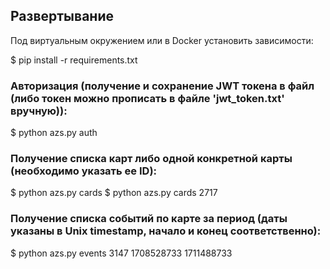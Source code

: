 ## Развертывание

Под виртуальным окружением или в Docker установить зависимости:

$ pip install -r requirements.txt

### Авторизация (получение и сохранение JWT токена в файл (либо токен можно прописать в файле 'jwt_token.txt' вручную)):

$ python azs.py auth <LOGIN> <PASSWORD>

### Получение списка карт либо одной конкретной карты (необходимо указать ее ID):

$ python azs.py cards
$ python azs.py cards 2717 

### Получение списка событий по карте за период (даты указаны в Unix timestamp, начало и конец соответственно):

$ python azs.py events 3147 1708528733 1711488733
